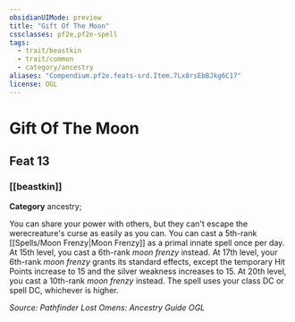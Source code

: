 ```yaml
---
obsidianUIMode: preview
title: "Gift Of The Moon"
cssclasses: pf2e,pf2e-spell
tags:
  - trait/beastkin
  - trait/common
  - category/ancestry
aliases: "Compendium.pf2e.feats-srd.Item.7Lx8rsEbBJkg6C17"
license: OGL
---
```

# Gift Of The Moon
## Feat 13
### [[beastkin]]

**Category** ancestry; 




You can share your power with others, but they can't escape the werecreature's curse as easily as you can. You can cast a 5th-rank [[Spells/Moon Frenzy|Moon Frenzy]] as a primal innate spell once per day. At 15th level, you cast a 6th-rank _moon frenzy_ instead. At 17th level, your 6th-rank _moon frenzy_ grants its standard effects, except the temporary Hit Points increase to 15 and the silver weakness increases to 15. At 20th level, you cast a 10th-rank _moon frenzy_ instead. The spell uses your class DC or spell DC, whichever is higher.

*Source: Pathfinder Lost Omens: Ancestry Guide*
*OGL*